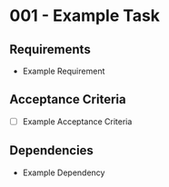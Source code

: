 # 001 - Example Task

## Requirements

- Example Requirement

## Acceptance Criteria

- [ ] Example Acceptance Criteria

## Dependencies

- Example Dependency
